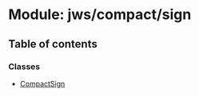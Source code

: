 # Module: jws/compact/sign

## Table of contents

### Classes

- [CompactSign](../classes/jws_compact_sign.CompactSign.md)
